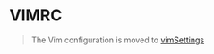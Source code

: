 # VIMRC

> The Vim configuration is moved to [vimSettings](https://github.com/heihaho/vimSettings)
<br>
